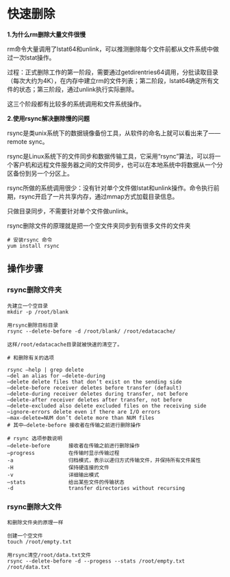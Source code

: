 # 快速删除



**1.为什么rm删除大量文件很慢**

rm命令大量调用了lstat64和unlink，可以推测删除每个文件前都从文件系统中做过一次lstat操作。

过程：正式删除工作的第一阶段，需要通过getdirentries64调用，分批读取目录（每次大约为4K），在内存中建立rm的文件列表；第二阶段，lstat64确定所有文件的状态；第三阶段，通过unlink执行实际删除。

这三个阶段都有比较多的系统调用和文件系统操作。

**2.使用rsync解决删除慢的问题**

rsync是类unix系统下的数据镜像备份工具，从软件的命名上就可以看出来了——remote sync。

rsync是Linux系统下的文件同步和数据传输工具，它采用“rsync”算法，可以将一个客户机和远程文件服务器之间的文件同步，也可以在本地系统中将数据从一个分区备份到另一个分区上。

rsync所做的系统调用很少：没有针对单个文件做lstat和unlink操作。命令执行前期，rsync开启了一片共享内存，通过mmap方式加载目录信息。

只做目录同步，不需要针对单个文件做unlink。

rsync删除文件的原理就是把一个空文件夹同步到有很多文件的文件夹


```
# 安装rsync 命令
yum install rsync
```




## 操作步骤

### rsync删除文件夹
```
先建立一个空目录
mkdir -p /root/blank

用rsync删除目标目录
rsync --delete-before -d /root/blank/ /root/edatacache/

这样/root/edatacache目录就被快速的清空了。
```


```
# 和删除有关的选项

rsync –help | grep delete
–del an alias for –delete-during
–delete delete files that don’t exist on the sending side
–delete-before receiver deletes before transfer (default)
–delete-during receiver deletes during transfer, not before
–delete-after receiver deletes after transfer, not before
–delete-excluded also delete excluded files on the receiving side
–ignore-errors delete even if there are I/O errors
–max-delete=NUM don’t delete more than NUM files
# 其中–delete-before 接收者在传输之前进行删除操作

# rsync 选项参数说明
–delete-before      接收者在传输之前进行删除操作
–progress           在传输时显示传输过程
-a                  归档模式，表示以递归方式传输文件，并保持所有文件属性
-H                  保持硬连接的文件
-v                  详细输出模式
–stats              给出某些文件的传输状态
-d                  transfer directories without recursing
```

### rsync删除大文件

```
和删除文件夹的原理一样

创建一个空文件
touch /root/empty.txt

用rsync清空/root/data.txt文件
rsync --delete-before -d --progess --stats /root/empty.txt /root/data.txt
```
